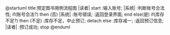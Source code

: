 @startuml
title:预定图书用例流程图
|读者|
start
:输入账号;
	|系统|
    :判断账号合法性;
if(账号合法?) then (否)
|系统|
:账号错误;
:返回登录界面;
end
else(是)
if(库存不足?) then (不足)
	:库存不足，中止预订;
	detach
else
	:库存减一;
:返回预订信息;
|读者|
:预订成功;
stop
@enduml
